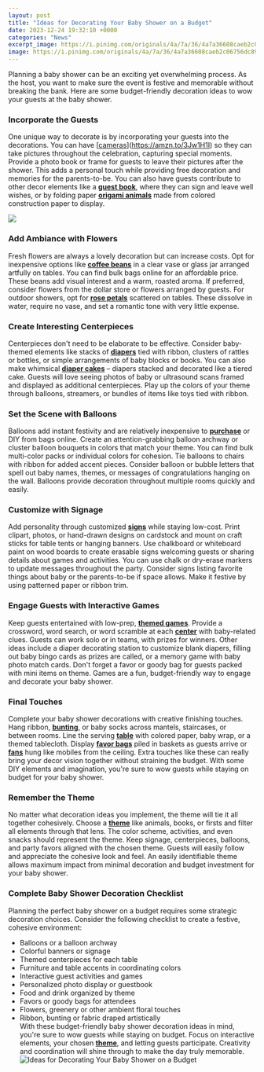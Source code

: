 ```yaml
---
layout: post
title: "Ideas for Decorating Your Baby Shower on a Budget"
date: 2023-12-24 19:32:10 +0000
categories: "News"
excerpt_image: https://i.pinimg.com/originals/4a/7a/36/4a7a36608caeb2c06756dc89f8c4188c.jpg
image: https://i.pinimg.com/originals/4a/7a/36/4a7a36608caeb2c06756dc89f8c4188c.jpg
---
```


Planning a baby shower can be an exciting yet overwhelming process. As the host, you want to make sure the event is festive and memorable without breaking the bank. Here are some budget-friendly decoration ideas to wow your guests at the baby shower.
### Incorporate the Guests 
One unique way to decorate is by incorporating your guests into the decorations. You can have [[cameras](https://store.fi.io.vn/game-controller-christmas-for-video-gamers-boys-kids-455/men&)](https://amzn.to/3Jw1H1I)  so they can take pictures throughout the celebration, capturing special moments. Provide a photo book or frame for guests to leave their pictures after the shower. This adds a personal touch while providing free decoration and memories for the parents-to-be. You can also have guests contribute to other decor elements like a [**guest book**](https://amzn.to/3Jw1H1I), where they can sign and leave well wishes, or by folding paper [**origami animals**](https://amzn.to/3Jw1H1I) made from colored construction paper to display.

![](https://crystalandcomp.com/wp-content/uploads/2014/10/decorating-a-baby-shower-on-a-budget--884x1024.jpg)
### Add Ambiance with Flowers
Fresh flowers are always a lovely decoration but can increase costs. Opt for inexpensive options like [**coffee beans**](https://amzn.to/3Jw1H1I) in a clear vase or glass jar arranged artfully on tables. You can find bulk bags online for an affordable price. These beans add visual interest and a warm, roasted aroma. If preferred, consider flowers from the dollar store or flowers arranged by guests. For outdoor showers, opt for [**rose petals**](https://amzn.to/3Jw1H1I) scattered on tables. These dissolve in water, require no vase, and set a romantic tone with very little expense.
### Create Interesting Centerpieces
Centerpieces don't need to be elaborate to be effective. Consider baby-themed elements like stacks of [**diapers**](https://amzn.to/3Jw1H1I) tied with ribbon, clusters of rattles or bottles, or simple arrangements of baby blocks or books. You can also make whimsical [**diaper cakes**](https://amzn.to/3Jw1H1I) – diapers stacked and decorated like a tiered cake. Guests will love seeing photos of baby or ultrasound scans framed and displayed as additional centerpieces. Play up the colors of your theme through balloons, streamers, or bundles of items like toys tied with ribbon.
### Set the Scene with Balloons
Balloons add instant festivity and are relatively inexpensive to [**purchase**](https://amzn.to/3Jw1H1I) or DIY from bags online. Create an attention-grabbing balloon archway or cluster balloon bouquets in colors that match your theme. You can find bulk multi-color packs or individual colors for cohesion. Tie balloons to chairs with ribbon for added accent pieces. Consider balloon or bubble letters that spell out baby names, themes, or messages of congratulations hanging on the wall. Balloons provide decoration throughout multiple rooms quickly and easily. 
### Customize with Signage 
Add personality through customized [**signs**](https://amzn.to/3Jw1H1I) while staying low-cost. Print clipart, photos, or hand-drawn designs on cardstock and mount on craft sticks for table tents or hanging banners. Use chalkboard or whiteboard paint on wood boards to create erasable signs welcoming guests or sharing details about games and activities. You can use chalk or dry-erase markers to update messages throughout the party. Consider signs listing favorite things about baby or the parents-to-be if space allows. Make it festive by using patterned paper or ribbon trim.
### Engage Guests with Interactive Games
Keep guests entertained with low-prep, [**themed games**](https://amzn.to/3Jw1H1I). Provide a crossword, word search, or word scramble at each [**center**](https://amzn.to/3Jw1H1I) with baby-related clues. Guests can work solo or in teams, with prizes for winners. Other ideas include a diaper decorating station to customize blank diapers, filling out baby bingo cards as prizes are called, or a memory game with baby photo match cards. Don't forget a favor or goody bag for guests packed with mini items on theme. Games are a fun, budget-friendly way to engage and decorate your baby shower.
### Final Touches
Complete your baby shower decorations with creative finishing touches. Hang ribbon, [**bunting**](https://amzn.to/3Jw1H1I), or baby socks across mantels, staircases, or between rooms. Line the serving [**table**](https://amzn.to/3Jw1H1I) with colored paper, baby wrap, or a themed tablecloth. Display [**favor bags**](https://amzn.to/3Jw1H1I) piled in baskets as guests arrive or [**fans**](https://amzn.to/3Jw1H1I) hung like mobiles from the ceiling. Extra touches like these can really bring your decor vision together without straining the budget. With some DIY elements and imagination, you're sure to wow guests while staying on budget for your baby shower.
### Remember the Theme
No matter what decoration ideas you implement, the theme will tie it all together cohesively. Choose a [**theme**](https://rebrand.ly/BabysShowerTheme) like animals, books, or firsts and filter all elements through that lens. The color scheme, activities, and even snacks should represent the theme. Keep signage, centerpieces, balloons, and party favors aligned with the chosen theme. Guests will easily follow and appreciate the cohesive look and feel. An easily identifiable theme allows maximum impact from minimal decoration and budget investment for your baby shower.
### Complete Baby Shower Decoration Checklist
Planning the perfect baby shower on a budget requires some strategic decoration choices. Consider the following checklist to create a festive, cohesive environment:
- Balloons or a balloon archway 
- Colorful banners or signage 
- Themed centerpieces for each table
- Furniture and table accents in coordinating colors 
- Interactive guest activities and games
- Personalized photo display or guestbook
- Food and drink organized by theme
- Favors or goody bags for attendees
- Flowers, greenery or other ambient floral touches
- Ribbon, bunting or fabric draped artistically  
With these budget-friendly baby shower decoration ideas in mind, you're sure to wow guests while staying on budget. Focus on interactive elements, your chosen [**theme**](https://rebrand.ly/BabysShowerTheme), and letting guests participate. Creativity and coordination will shine through to make the day truly memorable.
![Ideas for Decorating Your Baby Shower on a Budget](https://i.pinimg.com/originals/4a/7a/36/4a7a36608caeb2c06756dc89f8c4188c.jpg)